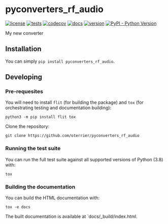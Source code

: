 # pyconverters_rf_audio

[![license](https://img.shields.io/github/license/oterrier/pyconverters_rf_audio)](https://github.com/oterrier/pyconverters_rf_audio/blob/master/LICENSE)
[![tests](https://github.com/oterrier/pyconverters_rf_audio/workflows/tests/badge.svg)](https://github.com/oterrier/pyconverters_rf_audio/actions?query=workflow%3Atests)
[![codecov](https://img.shields.io/codecov/c/github/oterrier/pyconverters_rf_audio)](https://codecov.io/gh/oterrier/pyconverters_rf_audio)
[![docs](https://img.shields.io/readthedocs/pyconverters_rf_audio)](https://pyconverters_rf_audio.readthedocs.io)
[![version](https://img.shields.io/pypi/v/pyconverters_rf_audio)](https://pypi.org/project/pyconverters_rf_audio/)
[![PyPI - Python Version](https://img.shields.io/pypi/pyversions/pyconverters_rf_audio)](https://pypi.org/project/pyconverters_rf_audio/)

My new converter

## Installation

You can simply `pip install pyconverters_rf_audio`.

## Developing

### Pre-requesites

You will need to install `flit` (for building the package) and `tox` (for orchestrating testing and documentation building):

```
python3 -m pip install flit tox
```

Clone the repository:

```
git clone https://github.com/oterrier/pyconverters_rf_audio
```

### Running the test suite

You can run the full test suite against all supported versions of Python (3.8) with:

```
tox
```

### Building the documentation

You can build the HTML documentation with:

```
tox -e docs
```

The built documentation is available at `docs/_build/index.html.
